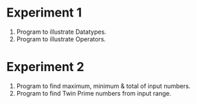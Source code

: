 
# Experiment 1  
1. Program to illustrate Datatypes.
2. Program to illustrate Operators.

# Experiment 2 
1. Program to find maximum, minimum & total of input numbers.
2. Program to find Twin Prime numbers from input range.
